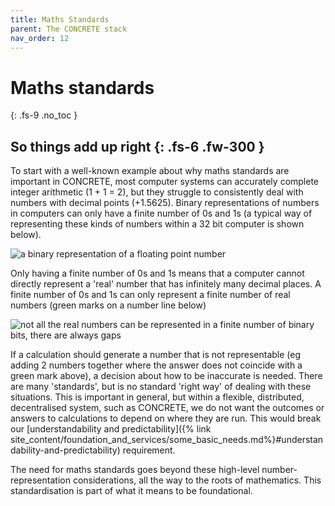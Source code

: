 ```yaml
---
title: Maths Standards
parent: The CONCRETE stack
nav_order: 12
---
```

# Maths standards
{: .fs-9 .no_toc }


So things add up right
{: .fs-6 .fw-300 }
----

To start with a well-known example about why maths standards are important in CONCRETE, most computer systems can accurately complete integer arithmetic (1 + 1 = 2), but they struggle to consistently deal with numbers with decimal points (+1.5625).  Binary representations of numbers in computers can only have a finite number of 0s and 1s (a typical way of representing these kinds of numbers within a 32 bit computer is shown below).

![a binary representation of a floating point number](../../../../images/current/floating_point_in_binary.png)

Only having a finite number of 0s and 1s means that a computer cannot directly represent a 'real' number that has infinitely many decimal places.  A finite number of 0s and 1s can only represent a finite number of real numbers (green marks on a number line below)  

![not all the real numbers can be represented in a finite number of binary bits, there are always gaps](../../../../images/current/floating_point.png)

If a calculation should generate a number that is not representable (eg adding 2 numbers together where the answer does not coincide with a green mark above), a decision about how to be inaccurate is needed.  There are many 'standards', but is no standard 'right way' of dealing with these situations. This is important in general, but within a flexible, distributed, decentralised system, such as CONCRETE, we do not want the outcomes or answers to calculations to depend on where they are run. This would break our [understandability and predictability]({% link site_content/foundation_and_services/some_basic_needs.md%}#understandability-and-predictability) requirement. 

The need for maths standards goes beyond these high-level number-representation considerations, all the way to the roots of mathematics. This standardisation is part of what it means to be foundational.

